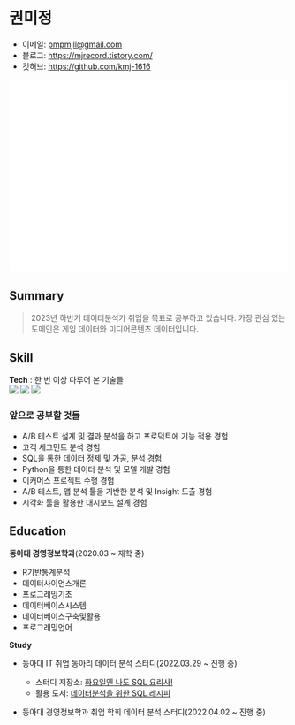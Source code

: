 # 권미정
- 이메일: pmpmjll@gmail.com
- 블로그: https://mjrecord.tistory.com/
- 깃허브: https://github.com/kmj-1616

![Metrics](/github-metrics.svg)

## Summary
> 2023년 하반기 데이터분석가 취업을 목표로 공부하고 있습니다.
> 가장 관심 있는 도메인은 게임 데이터와 미디어콘텐츠 데이터입니다.

## Skill
**Tech** :
한 번 이상 다루어 본 기술들     
<img src="https://img.shields.io/badge/R-276DC3?style=flat-square&logo=R&logoColor=white"/></a>
<img src="https://img.shields.io/badge/Python-3766AB?style=flat-square&logo=Python&logoColor=white"/></a>
<img src="https://img.shields.io/badge/Oracle-F80000?style=flat-square&logo=Oracle&logoColor=white"/></a>

### 앞으로 공부할 것들
- A/B 테스트 설계 및 결과 분석을 하고 프로덕트에 기능 적용 경험
- 고객 세그먼트 분석 경험
- SQL을 통한 데이터 정제 및 가공, 분석 경험
- Python을 통한 데이터 분석 및 모델 개발 경험
- 이커머스 프로젝트 수행 경험
- A/B 테스트, 앱 분석 툴을 기반한 분석 및 Insight 도출 경험
- 시각화 툴을 활용한 대시보드 설계 경험


## Education  

**동아대 경영정보학과**(2020.03 ~ 재학 중)  
- R기반통계분석
- 데이터사이언스개론
- 프로그래밍기초
- 데이터베이스시스템
- 데이터베이스구축및활용
- 프로그래밍언어

**Study**

- 동아대 IT 취업 동아리 데이터 분석 스터디(2022.03.29 ~ 진행 중)
  - 스터디 저장소: [화요일엔 나도 SQL 요리사!](https://github.com/donga-it-club/SQL-STUDY)
  - 활용 도서: [데이터분석을 위한 SQL 레시피](https://g.co/kgs/wPVrmG)

- 동아대 경영정보학과 취업 학회 데이터 분석 스터디(2022.04.02 ~ 진행 중)
